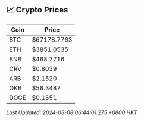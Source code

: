 ## 📈 Crypto Prices

| Coin | Price |
| ---- | ----- |
| BTC | $67178.7763 |
| ETH | $3851.0535 |
| BNB | $468.7716 |
| CRV | $0.8039 |
| ARB | $2.1520 |
| OKB | $58.3487 |
| DOGE | $0.1551 |

_Last Updated: 2024-03-08 06:44:01.275 +0800 HKT_